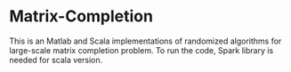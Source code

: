 # Matrix-Completion
This is an Matlab and Scala implementations of randomized algorithms for large-scale matrix completion problem. To run the code, Spark library is needed for scala version.
